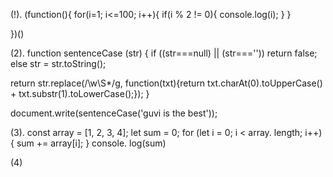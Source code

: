 (!).
(function(){
     for(i=1; i<=100; i++){
       if(i % 2 != 0){
    console.log(i);
  }
     }
       
})()





(2).
function sentenceCase (str) {
  if ((str===null) || (str===''))
       return false;
  else
   str = str.toString();
  
 return str.replace(/\w\S*/g, 
function(txt){return txt.charAt(0).toUpperCase() +
       txt.substr(1).toLowerCase();});
}
  
document.write(sentenceCase('guvi is the best'));



(3).
const array = [1, 2, 3, 4]; 
let sum = 0;
for (let i = 0; i < array. length; i++) { 
  sum += array[i]; 
}
console. log(sum)




(4)











